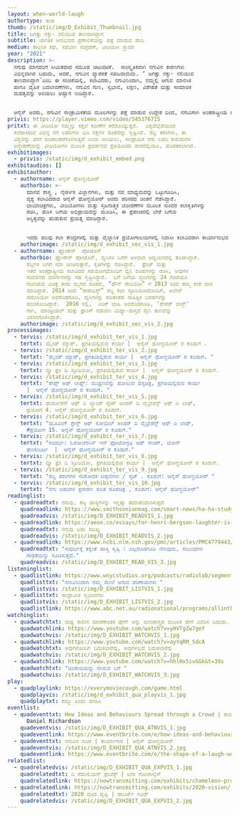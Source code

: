 ```yaml
---
layout: when-world-laugh
authortype: ತಂಡ
thumb: /static/img/D_Exhibit_Thumbnail.jpg
title: ಜಗತ್ತು ನಕ್ಕು- ನಲಿಯುವ ತಾಣವಾಗಿದ್ದಾಗ
subtitle: ಜಾಗತಿಕ ಅನುಭವದ ಪ್ರಣಾಲಿಕೆಯನ್ನು ಪತ್ತೆ ಮಾಡುವ ಹಾದಿ
medium: ಕಾಲ್ಪನಿಕ ಕಥೆ, ಸಹಭಾಗಿ ಸಂಗ್ರಹಣೆ, ವೀಡಿಯೋ ಸ್ಥಾವರ
year: "2021"
description: >-
  ನಗುವು ಮಾನವರಿಗೆ ಸೀಮಿತವಾದ ಸಮೂಹ ಚಟುವಟಿಕೆ.  ಸಾಂಸ್ಕೃತಿಕವಾಗಿ ನಗುವಿನ ಕಾರಣಗಳು
  ವಿಭಿನ್ನವಾಗಿರ ಬಹುದು, ಆದರೆ, ನಗುವಿನ ವ್ಯಾಪಕತೆ ಸಹಜವಾದುದು. ʼ ಜಗತ್ತು ನಕ್ಕು- ನಲಿಯುವ
  ತಾಣವಾಗಿದ್ದಾಗ´ಎಂಬ ಈ ಸಂಚಿಕೆಯಲ್ಲಿ, ಕಲಾವಿದರು, ನಗುವಿನಿಂದಾಗಿ, ನಮ್ಮಲ್ಲಿ ಆಗುವ ಮಾನಸಿಕ
  ಹಾಗೂ ದೈಹಿಕ ಬದಲಾವಣೆಗಳು, ನಗುವಿನ ಗುಣ, ಸ್ವಭಾವ, ಲಕ್ಷಣ, ವಿಶೇಷತೆ ಮತ್ತು ಸಾಮಾಜಿಕ
  ಮಹತ್ವವನ್ನು ಅರಿಯಲು ಆಹ್ವಾನ ನೀಡಿದ್ದಾರೆ.    


  ಆನೈಸ್‌ ಅವರು, ನಗುವಿನ ಸಾಂಕ್ರಾಮಿಕತೆಯ ಮೂಲಗಳನ್ನು ಪತ್ತೆ ಮಾಡುವ ಉದ್ದೇಶ ದಿಂದ, ನಗುವಿಗಾಗಿ ಅಂತರಾಷ್ಟ್ರೀಯ ಕರೆ ನೀಡಿದರು, ವಿಶ್ವದಾದ್ಯಂತ ಹಲವು ಬಗೆಯ ನಗು ಲಹರಿಗಳ ಶಬ್ದಗಳನ್ನು ದಾಖಲಿಸಲು ಪ್ರಾರಂಭಿಸಿದರು, ವಿಭಿನ್ನ ನಗು ಲಹರಿಗಳಿಂದ ತುಂಬಿ ವಿಕಸಗೊಂಡಿರುವ ವೀಡಿಯೋವನ್ನು ಪ್ರಸ್ತುತ ಪಡಿಸುತ್ತಿದ್ದಾರೆ, ನಾವು ನಮ್ಮ ನಗುವನ್ನು ಹಂಚಿಕೊಂಡಂತೆಲ್ಲಾ, ಈ ಕೃತಿಯು ಹೆಚ್ಚು ರೂಪಗೊಳ್ಳುತ್ತದೆ, ಪ್ರಪಂಚದಾದ್ಯಂತ ನಗುವಿಗೆ ಕಾರಣವಾದ ಹಲವಾರು ಕಥನಗಳಿಂದ ಪ್ರೇರಿತರಾಗಿ, ನಗುವನ್ನು ಸವಿದು, ಜೀವನದಲ್ಲಿ ನಗುವಿನ ಪಾತ್ರ ಏನು ಎಂಬುದನ್ನು ಅರಿಯ ಬಹುದು.
privis: https://player.vimeo.com/video/545376715
pritxt: ಈ ವೀಡಿಯೋ ನಮ್ಮನ್ನು ಕತ್ತಲೆ ಕೋಣೆಗೆ ಕರೆದೊಯ್ಯುತ್ತದೆ.  ವಿಶ್ವದೆಲ್ಲೆಡೆಯಿಂದ
  ಕಲೆಹಾಕಿರುವ ವಿಭಿನ್ನ ನಗೆ ಲಹರಿಗಳು ಭೂ ನಕ್ಷೆಗಳ ರೂಪವನ್ನು ಸೃಷ್ಟಿಸಿವೆ. ಶಬ್ದ ತರಂಗಳು, ಈ
  ವಿಶ್ವವನ್ನು ಹೇಗೆ ರೂಪಾಂತರಗೊಳಿಸುತ್ತಿವೆ ಎಂದು ಅರಿಯಲು, ಸಾಂಕ್ರಾಮಿಕ ನಗು ಲಹರಿ ಕುರುಹುಗಳ
  ಅನ್ವೇಷಣೆಯನ್ನು ವೀಡಿಯೋಗಳ ಮೂಲಕ ಪ್ರದರ್ಶನದ ಪ್ರತಿಯೊಂದು ವಾರದಲ್ಲಿಯೂ, ಹೊರತರಲಾಗಿದೆ.
exhibitimages:
  - privis: /static/img/d_exhibit_embed.png
exhibitaudios: []
exhibitauthor:
  - authorname: ಆನೈಸ್‌ ಥೋನ್ಧಯೋರ್
    authorbio: >-
      ಮಾನವ ಶಾಸ್ತ್ರ , ನೈಸರ್ಗಿಕ ವಿಜ್ಞಾನಗಳು, ಮತ್ತು ನವ ಮಾಧ್ಯಮವನ್ನು ಒಟ್ಟುಗೂಡಿಸಿ,
      ದೃಶ್ಯ ಕಲಾವಿದರಾದ ಆನೈಸ್‌ ಥೋನ್ಧಯೋರ್ ಅವರು ಪರಿಸರದ ಚಿಂತನೆ ನೆಡೆಸಿದ್ದಾರೆ. 
      ಛಾಯಾಚಿತ್ರಗಳು, ವೀಡಿಯೋಗಳು ಮತ್ತು ಸೃಜನಾತ್ಮಕ ಜೋಡಣೆಗಳ ಮೂಲಕ ಸುಂದರ ಕಲಾಕೃತಿಗಳನ್ನು
      ರಚಿಸಿ, ಹೊಸ ಬಗೆಯ ಅಭಿಪ್ರಾಯವನ್ನು ಮೂಡಿಸಿ, ಈ ಪ್ರಪಂಚದಲ್ಲಿ ಬೇರೆ ಬಗೆಯ
      ಅಸ್ಥಿತ್ವವನ್ನು ಹುಡುಕುವ ಪ್ರಯತ್ನ ಮಾಡಿದ್ದಾರೆ.  


      ಇವರು ಹಲವು ಕಲಾ ಕೇಂದ್ರಗಳಲ್ಲಿ ಮತ್ತು ವೈಜ್ಞಾನಿಕ ಪ್ರಯೋಗಾಲಯಗಳಲ್ಲಿ ನಿವಾಸೀ ಕಲಾವಿದರಾಗಿ ಕಾರ್ಯಾನುಭವ ಪಡೆದಿದ್ದಾರೆ. ಲೆ ಸೆಂಟ್‌ ಕ್ವಾಟ್ರೆ-ಗ್ರಾಂಡ್‌, ಪ್ಯಾರಿಸ್ ಎಕ್ಸ್ಪ್ರೆಸ್‌(2018-19) , ಆರ್ಟ್‌ ಲಿಂಕ್‌ (ಐರ್ಲ್ಯಾಂಡ್, 2019)‌, ದಿ ಮ್ಯೂಸಿಯಂ ಆಫ್‌ ಆರ್ಟ್ಸ್‌ ಎಟ್‌ ಮೀಟಿಯರ್ಸ್‌ (ಪ್ಯಾರಿಸ್‌, 2018-17) ಮತ್ತು ದಿ ನ್ಯಾಶನಲ್‌ ಸೆಂಟರ್‌ ಫಾರ್‌ ಸ್ಪೇಸ್‌ ಸ್ಟಡೀಸ್‌ (ಸಿ.ಎನ.ಈ.ಎಸ್‌, ಪ್ಯಾರಿಸ್‌, 2016) ಸಂಸ್ಥೆಗಳಲ್ಲಿ ಅಧ್ಯಯನ ಮಾಡಿದ್ದಾರೆ.
    authorimage: /static/img/d_exhibit_sec_vis_1.jpg
  - authorname: ಫ್ಲೋರೇನ್‌  ಪೋಚೊನ್
    authorbio: ಫ್ಲೋರೇನ್‌ ಪೋಚೊನ್, ದ್ವನಿಗಳ ಬಗೆಗೆ ಆಳವಾದ ಅದ್ಯಯನದಲ್ಲಿ ತೊಡಗಿದ್ದಾರೆ. 
      ಶಬ್ದಗಳ ಬಗಗೆ ಸದಾ ಚಿಂತಿಸುತ್ತಾರೆ, ಕೃತಿಗಳನ್ನು ರಚಿಸಿದ್ದಾರೆ.  ಫ್ರೆಂಚ್‌ ಮತ್ತು
      ಇತರೆ ಅಂತರ್ರಾಷ್ಟ್ರೀಯ ಕಲಾವಿದರ ಸಹಯೋಗದೊಂದಿಗೆ ದ್ವನಿ ರೂಪಗಳನ್ನು ರಚಿಸಿ, ಅವುಗಳ
      ಸಂವಹನದ ಮಾರ್ಗಗಳನ್ನು ಸಹ ಸೃಷ್ಟಿಸಿದ್ದಾರೆ.  ಬಗೆ ಬಗೆಯ ದ್ವನಿಗಳನ್ನು 24 ಗಂಟೆಯೂ
      ಗುಂಗಿಡುವ ವಿಚಿತ್ರ ಕಾಡು ಮೃಗದ ರೂಪದ, “ಫೌನ್‌ ರೇಡಿಯೋ” ಗೆ 2013 ರಿಂದ ತಮ್ಮ ಕಂಠ ದಾನ
      ಮಾಡಿದ್ದಾರೆ. 2014 ರಿಂದ “ಠಾರಾಬಸ್ಟ್‌” ಶಬ್ದ ಕಲಾ ಸ್ಟೂಡಿಯೋದೊಂದಿಗೆ, ಅಲೇನ್‌
      ಡಮೇಸಿಯೋ ಅವರೊಡಗೂಡಿ, ದ್ವನಿಗಳನ್ನು ಕುರಿತಂತಹ ಸಾಹಿತ್ಯಿಕ ಬರಹಗಳನ್ನು
      ಹಂಚಿಕೊಂಡಿದ್ದಾರೆ.  2016 ರಲ್ಲಿ,  ಎರಿಕ್‌ ಛಾಹಿ ಅವರೊಡಗೂಡಿ, ʼಪೇಪರ್‌ ಬೀಸ್ಟ್‌ʼ
      ಗಾಗಿ, ಮಾಂಟ್ರಿಯಲ್‌ ಮತ್ತು ಫ್ರಾಂಸ್‌ ನಡುವಣ ಮಿಥ್ಯಾ-ವಾಸ್ತವ ದ್ವನಿ ತಾಣವನ್ನು
      ವಿಕಸನಗೊಳಿಸಿದ್ದಾರೆ.
    authorimage: /static/img/d_exhibit_sec_vis_2.jpg
processimages:
  - tervis: /static/img/d_exhibit_ter_vis_1.jpg
    tertxt: ಮೈಂಡ್‌ ಮ್ಯಾಪ್‌, ಪ್ರಗತಿಯಲ್ಲಿರುವ ಕಾರ್ಯ |  ಆನೈಸ್‌ ಥೋನ್ಧಯೋರ್ ರ ಕೊಡುಗೆ .
  - tervis: /static/img/d_exhibit_ter_vis_2.jpg
    tertxt: "ಮೈಂಡ್‌ ಮ್ಯಾಪ್‌, ಪ್ರಗತಿಯಲ್ಲಿರುವ ಕಾರ್ಯ |  ಆನೈಸ್‌ ಥೋನ್ಧಯೋರ್ ರ ಕೊಡುಗೆ. "
  - tervis: /static/img/d_exhibit_ter_vis_3.jpg
    tertxt: ವ್ಯೂ ಫ್ರಂ ದಿ ಸ್ಟೂಡಿಯೋ, ಪ್ರಗತಿಯಲ್ಲಿರುವ ಕಾರ್ಯ |  ಆನೈಸ್‌ ಥೋನ್ಧಯೋರ್ ರ ಕೊಡುಗೆ.
  - tervis: /static/img/d_exhibit_ter_vis_4.jpg
    tertxt: "ಶೇಪ್ಸ್‌ ಆಫ್‌ ಲಾಫ್ಸ್: ಮುದ್ರಣವನ್ನು ಹೋಲುವ ಹಸ್ತಚಿತ್ರ, ಪ್ರಗತಿಯಲ್ಲಿರುವ ಕಾರ್ಯ
      |  ಆನೈಸ್‌ ಥೋನ್ಧಯೋರ್ ರ ಕೊಡುಗೆ. "
  - tervis: /static/img/d_exhibit_ter_vis_5.jpg
    tertxt: ಫಾರ್ಮೇಶನ್‌ ಆಫ್‌ ಎ ಲ್ಯಾಂಡ್‌ ಸ್ಕೇಪ್‌ ಅಂಡರ್‌ ದಿ ವೈಬ್ರೇಶನ್ಸ್‌ ಆಫ್‌ ಎ ಲಾಫ್‌,
      ಪ್ರಯೋಗ 4. ಆನೈಸ್‌ ಥೋನ್ಧಯೋರ್ ರ ಕೊಡುಗೆ.
  - tervis: /static/img/d_exhibit_ter_vis_6.jpg
    tertxt: "ಮೂವಿಂಗ್‌ ಗ್ರೇನ್ಸ್‌ ಆಫ್‌ ಸೋಯಿಲ್‌ ಅಂಡರ್‌ ದಿ ವೈಬ್ರೇಶನ್ಸ್‌ ಆಫ್‌ ಎ ಲಾಫ್,
      #ಪ್ರಯೋಗ 15. ಆನೈಸ್‌ ಥೋನ್ಧಯೋರ್ ರ ಕೊಡುಗೆ."
  - tervis: /static/img/d_exhibit_ter_vis_7.jpg
    tertxt: "ಸಂದರ್ಭ: ಓರೋಜೆನೆಸಿಸ್‌ ಇನ್‌ ಫೋಟೋಗ್ರಫಿ ಆಫ್‌ ನೇಚರ್‌, ಜೋನ್‌
      ಫಾಂಕುಬರ್ಟ  |  ಆನೈಸ್‌ ಥೋನ್ಧಯೋರ್ ರ ಕೊಡುಗೆ."
  - tervis: /static/img/d_exhibit_ter_vis_8.jpg
    tertxt: ವ್ಯೂ ಫ್ರಂ ದಿ ಸ್ಟೂಡಿಯೋ, ಪ್ರಗತಿಯಲ್ಲಿರುವ ಕಾರ್ಯ |  ಆನೈಸ್‌ ಥೋನ್ಧಯೋರ್ ರ ಕೊಡುಗೆ.
  - tervis: /static/img/d_exhibit_ter_vis_9.jpg
    tertxt: "ಶಬ್ದ ತರಂಗಗಳ ಸಂಶೋಧಕ ಟಿಪ್ಪಣಿಗಳು / ಸ್ಕೆಚ್‌ . ಕೊಡುಗೆ: ಆನೈಸ್‌ ಥೋನ್ಧಯೋರ್ "
  - tervis: /static/img/d_exhibit_ter_vis_10.jpg
    tertxt: "ನಗು ಲಹರಿಗಳ ಪ್ರಸಾರಣ ಕುರಿತ ರೂಪಚಿತ್ರ , ಕೊಡುಗೆ: ಆನೈಸ್‌ ಥೋನ್ಧಯೋರ್"
readinglist:
  - quadreadtxt: ನಗುವು, ಕೆಟ್ಟ ಹಾಸ್ಯಗಳನ್ನು ಇನ್ನಷ್ಟು ತಮಾಷೆಯಾಗಿಸುತ್ತದೆ
    quadreadlink: https://www.smithsonianmag.com/smart-news/ha-ha-study-shows-laugh-tracks-make-dad-jokes-funnier-180972718/
    quadreadvis: /static/img/D_EXHIBIT_READVIS_1.jpg
  - quadreadlink: https://aeon.co/essays/for-henri-bergson-laughter-is-what-keeps-us-elastic-and-free
    quadreadtxt: ನಗುವು ಬಹು ಮುಖ್ಯ
    quadreadvis: /static/img/D_EXHIBIT_READVIS_2.jpg
  - quadreadlink: https://www.ncbi.nlm.nih.gov/pmc/articles/PMC4779443/
    quadreadtxt: "ಸಂಧರ್ಭಕ್ಕೆ ತಕ್ಕಂತೆ ಹಾಸ್ಯ ಸೃಷ್ಠಿ : ಎಲ್ಲರೊಡಗೂಡಿ ನಗುವುದು, ಸಂಬಂಧಗಳ
      ಗಾಢತೆಯನ್ನು ಸೂಚಿಸುತ್ತದೆ."
    quadreadvis: /static/img/D_EXHIBIT_READ_VIS_3.jpg
listeninglist:
  - quadlistlink: https://www.wnycstudios.org/podcasts/radiolab/segments/91593-how-does-laughing-affect-us
    quadlisttxt: "ನಗುವಿನಿಂದಾಗಿ ನಮ್ಮ ಮೇಲೆ ಆಗುವ ಪರಿಣಾಮಗಳು "
    quadlistvis: /static/img/D_EXHIBIT_LISTVIS_1.jpg
  - quadlisttxt: ಸಾಂಕ್ರಾಮಿಕ ಸ್ವಭಾವಗಳು
    quadlistvis: /static/img/D_EXHIBIT_LISTVIS_2.jpg
    quadlistlink: https://www.abc.net.au/radionational/programs/allinthemind/contagious-behaviour/12046090
watchinglist:
  - quadwatchtxt: ಮಧ್ಯ ಕಾಲೀನ ಮಾರಣಾಂತಕ ಪ್ಲೇಗ್‌ ಅನ್ನು ಮನಃಶಾಸ್ತ್ರದ ಮೂಲಕ ಹೇಗೆ ವಿವರಿಸ ಬಹುದು.
    quadwatchlink: https://www.youtube.com/watch?v=yHVTgZw7geY
    quadwatchvis: /static/img/D_EXHIBIT_WATCHVIS_1.jpg
  - quadwatchlink: https://www.youtube.com/watch?v=ayYqRM_SdcA
    quadwatchtxt: ಅವುಗಳೊಂದಿಗ ಬದುಕಲಾರೆವು, ಅವುಗಳಿಲ್ಲದೆ ಬದುಕಲಾರೆವು
    quadwatchvis: /static/img/D_EXHIBIT_WATCHVIS_2.jpg
  - quadwatchlink: https://www.youtube.com/watch?v=hhlHx5ivGGk&t=39s
    quadwatchtxt: "ಚಿಂಪಾಜಿಯನ್ನು ನಗಿಸುವ ಬಗೆ "
    quadwatchvis: /static/img/D_EXHIBIT_WATCHVIS_3.jpg
play:
  - quadplaylink: https://everymoviecough.com/game.html
    quadplayvis: /static/img/d_exhibit_qua_playvis_1.jpg
    quadplaytxt: ಕೆಮ್ಮು ಎಂದು ಹೆಸರಿಸಿ
eventlist:
  - quadeventtxt: How Ideas and Behaviours Spread through a Crowd | ಕಾರ್ಯಕ್ರಮ |
      Daniel Richardson
    quadeventvis: /static/img/D_EXHIBIT_QUA_ATNVIS_1.jpg
    quadeventlink: https://www.eventbrite.com/e/how-ideas-and-behaviours-spread-through-a-crowd-event-registration-145820000547
  - quadeventtxt: ನಗುವಿನ ರೂಪ | ಕಾರ್ಯಾಗಾರ | ಆನೈಸ್‌ ಥೋನ್ಧಯೋರ್
    quadeventvis: /static/img/D_EXHIBIT_QUA_ATNVIS_2.jpg
    quadeventlink: https://www.eventbrite.com/e/the-shape-of-a-laugh-workshop-registration-148223852533
relatedlist:
  - quadrelatedvis: /static/img/D_EXHIBIT_QUA_EXPVIS_1.jpg
    quadrelatedtxt: ದಿ ಕೆಮೇಲಿಯನ್‌ ಪ್ರಾಜೆಕ್ಟ್‌ | ಟಿನಾ ಗೊಂಸಾಲ್ವೆಸ್‌
    quadrelatedlink: https://nowtransmitting.com/exhibits/chameleon-project/
  - quadrelatedlink: https://nowtransmitting.com/exhibits/2020-vision/
    quadrelatedtxt: 2020 ದೂರ ದೃಷ್ಟಿ | ರಾಬರ್ಟ್‌ ಗೂಡ್‌
    quadrelatedvis: /static/img/D_EXHIBIT_QUA_EXPVIS_2.jpg
---
```

